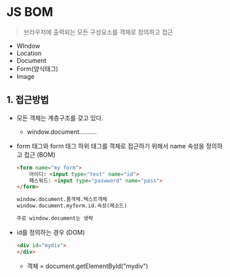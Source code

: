 # JS BOM

> 브라우저에 출력되는 모든 구성요소를 객체로 정의하고 접근

- WIndow
- Location
- Document
- Form(양식태그)
- Image



## 1. 접근방법

- 모든 객체는 계층구조를 갖고 있다.

  - window.document..........

- form 태그와 form 태그 하위 태그를 객체로 접근하기 위해서 name 속성을 정의하고 접근 (BOM)

  ``` HTML
  <form name="my form">
      아이디: <input type="text" name="id">
      패스워드: <input type="paswword" name="pass">   
  </form>
  
  window.document.폼객체.텍스트객체
  window.document.myform.id.속성(메소드)
  
  주로 window.document는 생략
  ```

- id를 정의하는 경우 (DOM)

  ```HTML
  <div id="mydiv">
  </div>
  ```

  - 객체 = document.getElementById("mydiv")